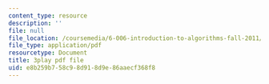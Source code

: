 ```yaml
---
content_type: resource
description: ''
file: null
file_location: /coursemedia/6-006-introduction-to-algorithms-fall-2011/e8b259b758c98d918d9e86aaecf368f8_s-CYnVz-uh4.pdf
file_type: application/pdf
resourcetype: Document
title: 3play pdf file
uid: e8b259b7-58c9-8d91-8d9e-86aaecf368f8
---
```

